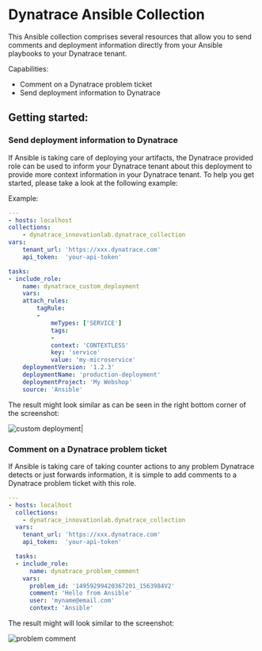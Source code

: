 # Dynatrace Ansible Collection

This Ansible collection comprises several resources that allow you to send comments and deployment information directly from your Ansible playbooks to your Dynatrace tenant.

Capabilities:

- Comment on a Dynatrace problem ticket
- Send deployment information to Dynatrace


## Getting started:

### Send deployment information to Dynatrace

If Ansible is taking care of deploying your artifacts, the Dynatrace provided role can be used to inform your Dynatrace tenant about this deployment to provide more context information in your Dynatrace tenant.
To help you get started, please take a look at the following example:

Example:

```yaml
---
- hosts: localhost
collections:
    - dynatrace_innovationlab.dynatrace_collection
vars:
    tenant_url: 'https://xxx.dynatrace.com'
    api_token:  'your-api-token'

tasks:
- include_role:
    name: dynatrace_custom_deployment
    vars:
    attach_rules:
        tagRule:
        -
            meTypes: ['SERVICE']
            tags: 
            -
            context: 'CONTEXTLESS'
            key: 'service'
            value: 'my-microservice'
    deploymentVersion: '1.2.3'
    deploymentName: 'production-deployment'
    deploymentProject: 'My Webshop'
    source: 'Ansible'
```

The result might look similar as can be seen in the right bottom corner of the screenshot:

<!-- please note this has to be a absolute URL since otherwise it will not show up on galaxy.ansible.com -->
![custom deployment|](https://raw.githubusercontent.com/dynatrace-innovationlab/ansible-collection/master/collection/assets/custom-deployment.png)

### Comment on a Dynatrace problem ticket

If Ansible is taking care of taking counter actions to any problem Dynatrace detects or just forwards information, it is simple to add comments to a Dynatrace problem ticket with this role.


```yaml
---
- hosts: localhost
  collections:
    - dynatrace_innovationlab.dynatrace_collection
  vars:
    tenant_url: 'https://xxx.dynatrace.com'
    api_token:  'your-api-token'

  tasks:
  - include_role:
      name: dynatrace_problem_comment
    vars:
      problem_id: '14959299420367201_1563984V2'
      comment: 'Hello from Ansible'
      user: 'myname@email.com'
      context: 'Ansible'
```

The result might will look similar to the screenshot:

<!-- please note this has to be a absolute URL since otherwise it will not show up on galaxy.ansible.com -->
![problem comment](https://raw.githubusercontent.com/dynatrace-innovationlab/ansible-collection/master/collection/assets/comment.png)